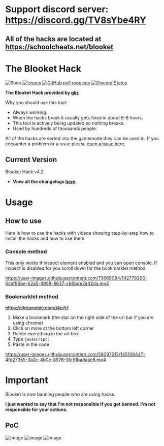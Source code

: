 # Support discord server: https://discord.gg/TV8sYbe4RY  

## **All of the hacks are located at https://schoolcheats.net/blooket**

# The Blooket Hack
<p>	
    <img alt="Stars" src="https://img.shields.io/github/stars/glixxzzy/blooket-hack.svg?color=#DFFF00"/>
    <a href="https://github.com/glixxzzy/blooket-hack/issues">
      <img alt="Issues" src="https://img.shields.io/github/issues/glixxzzy/blooket-hack?color=FFA500"/>
    <a href="https://github.com/glixxzzy/blooket-hack/pulls">
      <img alt="GitHub pull requests" src="https://img.shields.io/github/issues-pr/glixxzzy/blooket-hack?color=0088ff" /></a>
    <a href="https://discordapp.com/invite/TV8sYbe4RY" title="Chat on Discord"><img alt="Discord Status" src="https://discordapp.com/api/guilds/977054822152957992/widget.png"></a>
  </p>

 
 **The Blooket Hack provided by [gliz](https://twitter.com/glixxzzy)**

Why you should use this tool:
- Always working.
- When the hacks break it usually gets fixed in about 6-8 hours.
- This tool is actively being updated so nothing breaks.
- Used by hundreds of thousands people.

All of the hacks are sorted into the gamemode they can be used in. If you encounter a problem or a issue please [open a issue here](https://github.com/glixxzzy/blooket-hack/issues).

## Current Version

Blooket Hack v4.2

- **View all the changelogs [here](https://github.com/glixxzzy/blooket-hack/blob/main/CHANGELOG.md).**

# Usage

## How to use

Here is how to use the hacks with videos showing step-by-step how to install the hacks and how to use them.

### Console method

This only works if inspect element enabled and you can open console. If inspect is disabled for you scroll down for the bookmarklet method.

https://user-images.githubusercontent.com/73669084/142779206-6cef86be-b2a5-4958-8637-cb6bde2a42da.mp4


### Bookmarklet method
~~https://streamable.com/t4u7i7~~

1. Make a bookmark (the star on the right side of the url bar if you are using chrome)
2. Click on more at the bottom left corner
3. Delete everything in the url box
4. Type `javascript:`
5. Paste in the code

https://user-images.githubusercontent.com/58097612/145106447-4fd27355-3a2c-4b0e-8976-3fc51ba8aae8.mp4


# Important

Blooket is now banning people who are using hacks.

**I just wanted to say that I'm not responsible if you get banned. I'm not responsible for your actions.**

## PoC
![image](https://user-images.githubusercontent.com/73669084/148287287-44fd3b5f-43d9-49be-bf9f-7d445d366bfd.png)
![image](https://user-images.githubusercontent.com/73669084/148287302-8693c202-6968-4cf3-811f-05cbd0fd8b2f.png)
![image](https://user-images.githubusercontent.com/73669084/148287313-30793b91-b0d1-430b-879b-398a23b9b197.png)
